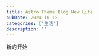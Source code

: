 ```yaml
---
title: Astro Theme Blog New Life
pubDate: 2024-10-18
categories: ['生活']
description: ''
---
```

新的开始
